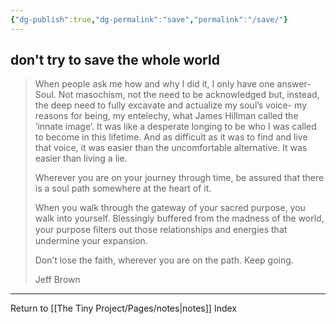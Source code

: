 ```yaml
---
{"dg-publish":true,"dg-permalink":"save","permalink":"/save/"}
---
```



## don't try to save the whole world

> When people ask me how and why I did it, I only have one answer- Soul. Not masochism, not the need to be acknowledged but, instead, the deep need to fully excavate and actualize my soul’s voice- my reasons for being, my entelechy, what James Hillman called the ‘innate image’. It was like a desperate longing to be who I was called to become in this lifetime. And as difficult as it was to find and live that voice, it was easier than the uncomfortable alternative. It was easier than living a lie.
>
> Wherever you are on your journey through time, be assured that there is a soul path somewhere at the heart of it.
> 
> When you walk through the gateway of your sacred purpose, you walk into yourself. Blessingly buffered from the madness of the world, your purpose ﬁlters out those relationships and energies that undermine your expansion.
> 
> Don’t lose the faith, wherever you are on the path. Keep going.
> 
> Jeff Brown

---

Return to [[The Tiny Project/Pages/notes\|notes]] Index